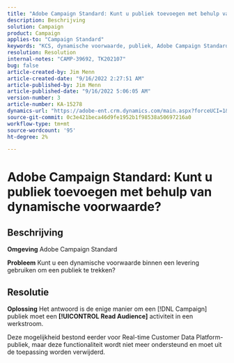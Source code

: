 ```yaml
---
title: "Adobe Campaign Standard: Kunt u publiek toevoegen met behulp van dynamische voorwaarde?"
description: Beschrijving
solution: Campaign
product: Campaign
applies-to: "Campaign Standard"
keywords: "KCS, dynamische voorwaarde, publiek, Adobe Campaign Standard, Veelgestelde vragen"
resolution: Resolution
internal-notes: "CAMP-39692, TK202107"
bug: false
article-created-by: Jim Menn
article-created-date: "9/16/2022 2:27:51 AM"
article-published-by: Jim Menn
article-published-date: "9/16/2022 5:06:05 AM"
version-number: 3
article-number: KA-15278
dynamics-url: "https://adobe-ent.crm.dynamics.com/main.aspx?forceUCI=1&pagetype=entityrecord&etn=knowledgearticle&id=da1ccb28-6735-ed11-9db1-0022480866ad"
source-git-commit: 0c3e421beca46d9fe1952b1f98538a50697216a0
workflow-type: tm+mt
source-wordcount: '95'
ht-degree: 2%

---
```


# Adobe Campaign Standard: Kunt u publiek toevoegen met behulp van dynamische voorwaarde?

## Beschrijving


<b>Omgeving</b>
Adobe Campaign Standard

<b>Probleem</b>
Kunt u een dynamische voorwaarde binnen een levering gebruiken om een publiek te trekken?


## Resolutie


<b>Oplossing</b>
Het antwoord is de enige manier om een [!DNL Campaign] publiek moet een <b>[!UICONTROL Read Audience]</b> activiteit in een werkstroom.

Deze mogelijkheid bestond eerder voor Real-time Customer Data Platform-publiek, maar deze functionaliteit wordt niet meer ondersteund en moet uit de toepassing worden verwijderd.
